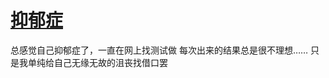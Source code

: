 # [抑郁症](https://github.com/ChiricoSAMA/Blog/issues/13)

总感觉自己抑郁症了，一直在网上找测试做
每次出来的结果总是很不理想……
只是我单纯给自己无缘无故的沮丧找借口罢